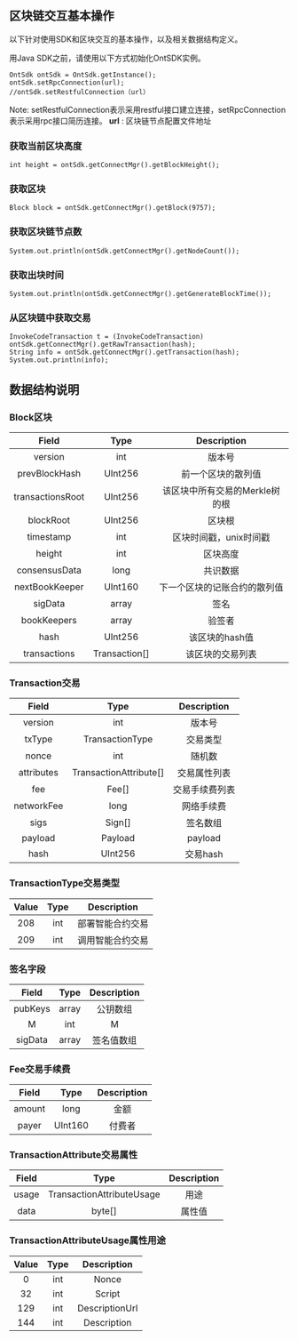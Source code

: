 ## 区块链交互基本操作

以下针对使用SDK和区块交互的基本操作，以及相关数据结构定义。

用Java SDK之前，请使用以下方式初始化OntSDK实例。
```
OntSdk ontSdk = OntSdk.getInstance();
ontSdk.setRpcConnection(url);
//ontSdk.setRestfulConnection（url）
```
Note: setRestfulConnection表示采用restful接口建立连接，setRpcConnection表示采用rpc接口简历连接。
**url** : 区块链节点配置文件地址


### 获取当前区块高度
```
int height = ontSdk.getConnectMgr().getBlockHeight();
```

### 获取区块

```
Block block = ontSdk.getConnectMgr().getBlock(9757);
```



### 获取区块链节点数

```
System.out.println(ontSdk.getConnectMgr().getNodeCount());
```

### 获取出块时间

```
System.out.println(ontSdk.getConnectMgr().getGenerateBlockTime());
```

### 从区块链中获取交易

```
InvokeCodeTransaction t = (InvokeCodeTransaction) ontSdk.getConnectMgr().getRawTransaction(hash);
String info = ontSdk.getConnectMgr().getTransaction(hash);
System.out.println(info);
```

## 数据结构说明

### Block区块

| Field     |     Type |   Description   | 
| :--------------: | :--------:| :------: |
|    version|   int|  版本号  |
|    prevBlockHash|   UInt256|  前一个区块的散列值|
|    transactionsRoot|   UInt256|  该区块中所有交易的Merkle树的根|
|    blockRoot|   UInt256| 区块根|
|    timestamp|   int| 区块时间戳，unix时间戳  |
|    height|   int|  区块高度  |
|    consensusData|   long |  共识数据 |
|    nextBookKeeper|   UInt160 |  下一个区块的记账合约的散列值 |
|    sigData|   array|  签名 |
|    bookKeepers|   array|  验签者 |
|    hash|   UInt256 |  该区块的hash值 |
|    transactions|   Transaction[] |  该区块的交易列表 |


### Transaction交易

| Field     |     Type |   Description   | 
| :--------------: | :--------:| :------: |
|    version|   int|  版本号  |
|    txType|   TransactionType|  交易类型|
|    nonce|   int |  随机数|
|    attributes|   TransactionAttribute[]|  交易属性列表 |
|    fee|   Fee[] |  交易手续费列表 |
|    networkFee|   long| 网络手续费  |
|    sigs|   Sign[]|   签名数组  |
|    payload| Payload |  payload  |
|    hash| UInt256 |  交易hash|




### TransactionType交易类型

| Value     |     Type |   Description   | 
| :--------------: | :--------:| :------: |
|    208|   int |  部署智能合约交易|
|    209|   int | 调用智能合约交易 |


### 签名字段

| Field     |     Type |   Description   | 
| :--------------: | :--------:| :------: |
|    pubKeys|   array |  公钥数组|
|    M|   int | M |
|    sigData|   array | 签名值数组 |


### Fee交易手续费

| Field     |     Type |   Description   | 
| :--------------: | :--------:| :------: |
|    amount|   long|  金额|
|    payer|   UInt160 | 付费者 |

### TransactionAttribute交易属性

| Field    |     Type |   Description   | 
| :--------------: | :--------:| :------: |
|    usage |   TransactionAttributeUsage |  用途|
|    data|   byte[] | 属性值 |


### TransactionAttributeUsage属性用途

| Value     |     Type |   Description   | 
| :--------------: | :--------:| :------: |
|    0|   int|  Nonce|
|    32|   int | Script |
|    129|   int | DescriptionUrl |
|    144|   int | Description |
